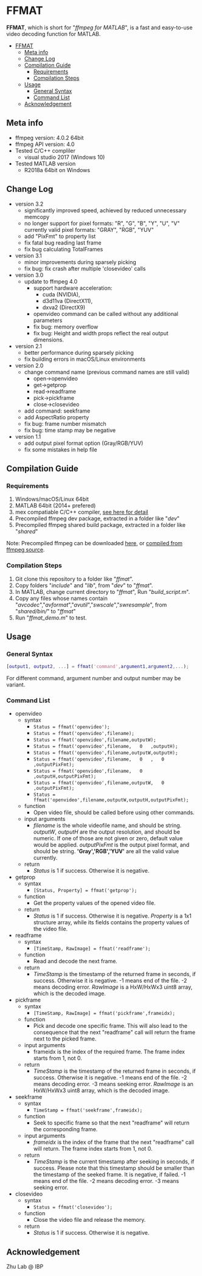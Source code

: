 # FFMAT

**FFMAT**, which is short for "*ffmpeg for MATLAB*", is a fast and easy-to-use video decoding function for MATLAB.

- [FFMAT](#ffmat)
  - [Meta info](#meta-info)
  - [Change Log](#change-log)
  - [Compilation Guide](#compilation-guide)
    - [Requirements](#requirements)
    - [Compilation Steps](#compilation-steps)
  - [Usage](#usage)
    - [General Syntax](#general-syntax)
    - [Command List](#command-list)
  - [Acknowledgement](#acknowledgement)

## Meta info

- ffmpeg version: 4.0.2 64bit
- ffmpeg API version: 4.0
- Tested C/C++ compliler
  - visual studio 2017 (Windows 10)
- Tested MATLAB version
    - R2018a 64bit on Windows

## Change Log
- version 3.2
  - significantly improved speed, achieved by reduced unnecessary memcopy
  - no longer support for pixel formats: "R", "G", "B", "Y", "U", "V"
    currently valid pixel formats: "GRAY", "RGB", "YUV"
  - add "PixFmt" to property list
  - fix fatal bug reading last frame
  - fix bug calculating TotalFrames 
- version 3.1
  - minor improvements during sparsely picking
  - fix bug: fix crash after multiple 'closevideo' calls
- version 3.0
  - update to ffmpeg 4.0
	- support hardware acceleration: 
		- cuda (NVIDIA), 
		- d3d11va (DirectX11), 
		- dxva2 (DirectX9)
	- openvideo command can be called without any additional parameters
	- fix bug: memory overflow
	- fix bug: Height and width props reflect the real output dimensions.
- version 2.1
  - better performance during sparsely picking
  - fix building errors in macOS/Linux environments
- version 2.0
  - change command name (previous command names are still valid)
    - open->openvideo
    - get->getprop
    - read->readframe
    - pick->pickframe
    - close->closevideo
  - add command: seekframe
  - add AspectRatio property
  - fix bug: frame number mismatch
  - fix bug: time stamp may be negative
- version 1.1
  - add output pixel format option (Gray/RGB/YUV)
  - fix some mistakes in help file

## Compilation Guide

### Requirements

1. Windows/macOS/Linux 64bit
2. MATLAB 64bit (2014+ prefered)
3. mex compatiable C/C++ compiler, [see here for detail](https://www.mathworks.com/support/compilers.html)
4. Precompiled ffmpeg dev package, extracted in a folder like "*dev*"
5. Precompiled ffmpeg shared build package, extracted in a folder like "*shared*"

Note: Precompiled ffmpeg can be downloaded [here](https://ffmpeg.zeranoe.com/builds/), or [compiled from ffmpeg source](https://trac.ffmpeg.org/wiki/CompilationGuide).

### Compilation Steps

1. Git clone this repository to a folder like "*ffmat*".
2. Copy folders "*include*" and "*lib*", from "*dev*" to "*ffmat*".
3. In MATLAB, change current directory to "*ffmat*", Run "*build_script.m*". 
4. Copy any files whose names contain "*avcodec*","*avformat*","*avutil*","*swscale*","*swresample*", from "*shared/bin/*" to "*ffmat*"
5. Run "*ffmat_demo.m*" to test.

## Usage

### General Syntax

```Matlab
[output1, output2, ...] = ffmat('command',argument1,argument2,...);
```

For different command, argument number and output number may be variant.

### Command List

- openvideo
  - syntax
    - `Status = ffmat('openvideo');`
    - `Status = ffmat('openvideo',filename);`
    - `Status = ffmat('openvideo',filename,outputW);`
    - `Status = ffmat('openvideo',filename,   0   ,outputH);`
    - `Status = ffmat('openvideo',filename,outputW,outputH);`
    - `Status = ffmat('openvideo',filename,   0   ,   0   ,outputPixFmt);`
    - `Status = ffmat('openvideo',filename,   0   ,outputH,outputPixFmt);`
    - `Status = ffmat('openvideo',filename,outputW,   0   ,outputPixFmt);`
    - `Status = ffmat('openvideo',filename,outputW,outputH,outputPixFmt);`
  - function
    - Open video file, should be called before using other commands.
  - input arguments
    - *filename* is the whole videofile name, and should be string. *outputW*, *outputH* are the output resolution, and should be numeric. If one of those are not given or zero, default value would be applied. *outputPixFmt* is the output pixel format, and should be string. **'Gray','RGB','YUV'** are all the valid value currently.
  - return
    - *Status* is 1 if success. Otherwise it is negative.
- getprop
  - syntax
    - `[Status, Property] = ffmat('getprop');`
  - function
    - Get the property values of the opened video file.
  - return
    - *Status* is 1 if success. Otherwise it is negative. *Property* is a 1x1 structure array, while its fields contains the property values of the video file.
- readframe
  - syntax
    - `[TimeStamp, RawImage] = ffmat('readframe');`
  - function
    - Read and decode the next frame.
  - return
    - *TimeStamp* is the timestamp of the returned frame in seconds, if success. Otherwise it is negative. -1 means end of the file. -2 means decoding error. *RawImage* is a HxW/HxWx3 uint8 array, which is the decoded image.
- pickframe
  - syntax
    - `[TimeStamp, RawImage] = ffmat('pickframe',frameidx);`
  - function
    - Pick and decode one specific frame. This will also lead to the consequence that the next "readframe" call will return the frame next to the picked frame.
  - input arguments
    - frameidx is the index of the required frame. The frame index starts from 1, not 0.
  - return
    - *TimeStamp* is the timestamp of the returned frame in seconds, if success. Otherwise it is negative. -1 means end of the file. -2 means decoding error. -3 means seeking error. *RawImage* is an HxW/HxWx3 uint8 array, which is the decoded image.
- seekframe
  - syntax
    - `TimeStamp = ffmat('seekframe',frameidx);`
  - function
    - Seek to specific frame so that the next "readframe" will return the corresponding frame.
  - input arguments
    - *frameidx* is the index of the frame that the next "readframe" call will return. The frame index starts from 1, not 0.
  - return
    - *TimeStamp* is the current timestamp after seeking in seconds, if success. Please note that this timestamp should be smaller than the timestamp of the seeked frame. It is negative, if failed. -1 means end of the file. -2 means decoding error. -3 means seeking error.
- closevideo
  - syntax
    - `Status = ffmat('closevideo');`
  - function
    - Close the video file and release the memory.
  - return
    - *Status* is 1 if success. Otherwise it is negative.

## Acknowledgement

Zhu Lab @ IBP
